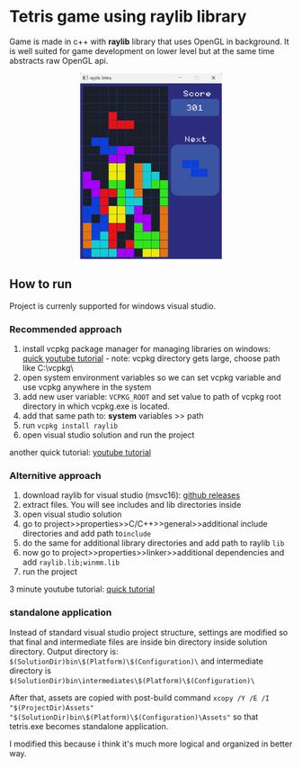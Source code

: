 # Tetris game using raylib library
Game is made in c++ with **raylib** library that uses OpenGL in background. It is well suited for game development on lower level but at the same time abstracts raw OpenGL api.

<div style="text-align: center">
    <img src="tetris/Assets/Screenshots/image1.png" style="width:50%;height:50%;">
</div>

## How to run
Project is currenly supported for windows visual studio.
### Recommended approach
1) install vcpkg package manager for managing libraries on windows: [quick youtube tutorial](https://youtu.be/0h1lC3QHLHU?si=1Y38M3zK9OY3GYae) - note: vcpkg directory gets large, choose path like C:\vcpkg\
2) open system environment variables so we can set vcpkg variable and use vcpkg anywhere in the system
3) add new user variable: `VCPKG_ROOT` and set value to path of vcpkg root directory in which vcpkg.exe is located.
4) add that same path to: **system** variables >> path
5) run `vcpkg install raylib`
6) open visual studio solution and run the project

another quick tutorial: [youtube tutorial](https://www.youtube.com/watch?v=UiZGTIYld1M&t)

### Alternitive approach

1) download raylib for visual studio (msvc16): [github releases](https://github.com/raysan5/raylib/releases/tag/5.5)
2) extract files. You will see includes and lib directories inside
3) open visual studio solution
4) go to project>>properties>>C/C++>>general>>additional include directories and add path to`include`
5) do the same for additional library directories and add path to raylib `lib`
6) now go to project>>properties>>linker>>additional dependencies and add `raylib.lib;winmm.lib`
7) run the project

3 minute youtube tutorial: [quick tutorial](https://youtu.be/O96m52ZxQcw?si=VJqgVixjIyaUEEUe)

### standalone application
Instead of standard visual studio project structure, settings are modified so that final and intermediate files are inside bin directory inside solution directory. Output directory is: `$(SolutionDir)bin\$(Platform)\$(Configuration)\` and intermediate directory is `$(SolutionDir)bin\intermediates\$(Platform)\$(Configuration)\`


 After that, assets are copied with post-build command `xcopy /Y /E /I "$(ProjectDir)Assets" "$(SolutionDir)bin\$(Platform)\$(Configuration)\Assets"` so that tetris.exe becomes standalone application.

 I modified this because i think it's much more logical and organized in better way.